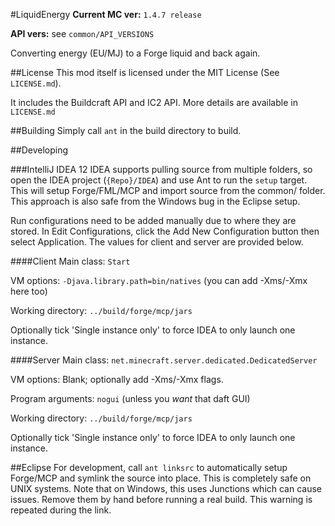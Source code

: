 #LiquidEnergy
**Current MC ver:** `1.4.7 release`

**API vers:** see `common/API_VERSIONS`

Converting energy (EU/MJ) to a Forge liquid and back again.

##License
This mod itself is licensed under the MIT License (See `LICENSE.md`).

It includes the Buildcraft API and IC2 API. More details are available in `LICENSE.md`

##Building
Simply call `ant` in the build directory to build.

##Developing

###IntelliJ IDEA 12
IDEA supports pulling source from multiple folders, so open the IDEA project (`{Repo}/IDEA`) and use Ant to run the `setup` target. This will setup Forge/FML/MCP and import source from the common/ folder. This approach is also safe from the Windows bug in the Eclipse setup.

Run configurations need to be added manually due to where they are stored. In Edit Configurations, click the Add New Configuration button then select Application. The values for client and server are provided below.

####Client
Main class: `Start`

VM options: `-Djava.library.path=bin/natives` (you can add -Xms/-Xmx here too)

Working directory: `../build/forge/mcp/jars`

Optionally tick 'Single instance only' to force IDEA to only launch one instance.

####Server
Main class: `net.minecraft.server.dedicated.DedicatedServer`

VM options: Blank; optionally add -Xms/-Xmx flags.

Program arguments: `nogui` (unless you *want* that daft GUI)

Working directory: `../build/forge/mcp/jars`

Optionally tick 'Single instance only' to force IDEA to only launch one instance.

##Eclipse
For development, call `ant linksrc` to automatically setup Forge/MCP and symlink the source into place. This is completely safe on UNIX systems. Note that on Windows, this uses Junctions which can cause issues. Remove them by hand before running a real build. This warning is repeated during the link.